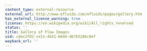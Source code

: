 ```yaml
---
content_type: external-resource
external_url: http://www.efluids.com/efluids/pages/gallery.htm
has_external_license_warning: true
license: https://en.wikipedia.org/wiki/All_rights_reserved
status: ''
title: Gallery of Flow Images
uid: cdec2f01-ce11-4b31-b644-d676526bc9ef
wayback_url: ''
---
```

